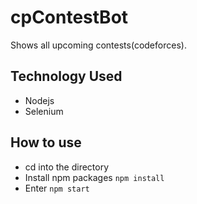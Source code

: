 # cpContestBot
Shows all upcoming contests(codeforces).

## Technology Used
 - Nodejs
 - Selenium
 
 ## How to use
  - cd into the directory
  - Install npm packages ```npm install```
  - Enter ```npm start```
